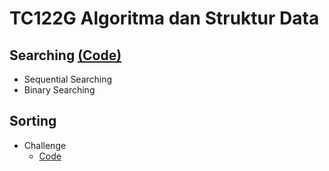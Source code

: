 # TC122G Algoritma dan Struktur Data
## Searching  [(Code)](https://github.com/Leonnyndra/ASD/tree/main/Searching)
* Sequential Searching
* Binary Searching
    

## Sorting
* Challenge
    * [Code](https://github.com/Leonnyndra/ASD/tree/main/Sorting/Challenge)